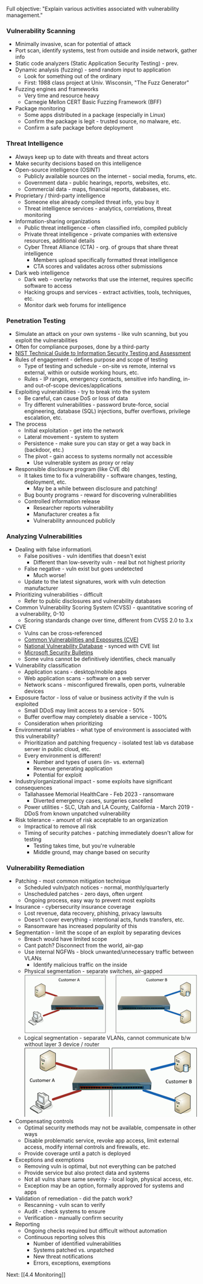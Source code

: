Full objective: "Explain various activities associated with vulnerability
management."

### Vulnerability Scanning
- Minimally invasive, scan for potential of attack
- Port scan, identify systems, test from outside and inside network, gather info
- Static code analyzers (Static Application Security Testing) - prev.
- Dynamic analysis (fuzzing) - send random input to application
	- Look for something out of the ordinary
	- First: 1988 class project at Univ. Wisconsin, "The Fuzz Generator"
- Fuzzing engines and frameworks
	- Very time and resource heavy
	- Carnegie Mellon CERT Basic Fuzzing Framework (BFF)
- Package monitoring
	- Some apps distributed in a package (especially in Linux)
	- Confirm the package is legit - trusted source, no malware, etc.
	- Confirm a safe package before deployment
### Threat Intelligence
- Always keep up to date with threats and threat actors
- Make security decisions based on this intelligence
- Open-source intelligence (OSINT)
	- Publicly available sources on the internet - social media, forums, etc.
	- Government data - public hearings, reports, websites, etc.
	- Commercial data - maps, financial reports, databases, etc.
- Proprietary / third-party intelligence
	- Someone else already compiled threat info, you buy it
	- Threat intelligence services - analytics, correlations, threat monitoring
- Information-sharing organizations
	- Public threat intelligence - often classified info, compiled publicly
	- Private threat intelligence - private companies with extensive resources, additional details
	- Cyber Threat Alliance (CTA) - org. of groups that share threat intelligence
		- Members upload specifically formatted threat intelligence
		- CTA scores and validates across other submissions
- Dark web intelligence
	- Dark web - overlay networks that use the internet, requires specific software to access
	- Hacking groups and services - extract activities, tools, techniques, etc.
	- Monitor dark web forums for intelligence
### Penetration Testing
- Simulate an attack on your own systems - like vuln scanning, but you exploit the vulnerabilities
- Often for compliance purposes, done by a third-party
- [NIST Technical Guide to Information Security Testing and Assessment](https://csrc.nist.gov/pubs/sp/800/115/final)
- Rules of engagement - defines purpose and scope of testing
	- Type of testing and schedule - on-site vs remote, internal vs external, within or outside working hours, etc.
	- Rules - IP ranges, emergency contacts, sensitive info handling, in- and out-of-scope devices/applications
- Exploiting vulnerabilities - try to break into the system
	- Be careful, can cause DoS or loss of data
	- Try different vulnerabilities - password brute-force, social engineering, database (SQL) injections, buffer overflows, privilege escalation, etc.
- The process
	- Initial exploitation - get into the network
	- Lateral movement - system to system
	- Persistence - make sure you can stay or get a way back in (backdoor, etc.)
	- The pivot - gain access to systems normally not accessible
		- Use vulnerable system as proxy or relay
- Responsible disclosure program (like CVE db)
	- It takes time to fix a vulnerability - software changes, testing, deployment, etc.
		- May be a while between disclosure and patching!
	- Bug bounty programs - reward for discovering vulnerabilities
	- Controlled information release
		- Researcher reports vulnerability
		- Manufacturer creates a fix
		- Vulnerability announced publicly
### Analyzing Vulnerabilities
- Dealing with false information\
	- False positives - vuln identifies that doesn't exist
		- Different than low-severity vuln - real but not highest priority
	- False negative - vuln exist but goes undetected
		- Much worse!
	- Update to the latest signatures, work with vuln detection manufacturer
- Prioritizing vulnerabilities - difficult
	- Refer to public disclosures and vulnerability databases
- Common Vulnerability Scoring System (CVSS) - quantitative scoring of a vulnerability, 0-10
	- Scoring standards change over time, different from CVSS 2.0 to 3.x
- CVE
	- Vulns can be cross-referenced
	- [Common Vulnerabilities and Exposures (CVE)](https://www.cve.org)
	- [National Vulnerability Database](https://nvd.nist.gov/) - synced with CVE list
	- [Microsoft Security Bulletins](https://learn.microsoft.com/en-us/security-updates/securitybulletins/securitybulletins)
	- Some vulns cannot be definitively identifies, check manually
- Vulnerability classification
	- Application scans - desktop/mobile apps
	- Web application scans - software on a web server
	- Network scans - misconfigured firewalls, open ports, vulnerable devices
- Exposure factor - loss of value or business activity if the vuln is exploited
	- Small DDoS may limit access to a service - 50%
	- Buffer overflow may completely disable a service - 100%
	- Consideration when prioritizing
- Environmental variables - what type of environment is associated with this vulnerability?
	- Prioritization and patching frequency - isolated test lab vs database server in public cloud, etc.
	- Every environment is different!
		- Number and types of users (in- vs. external)
		- Revenue generating application
		- Potential for exploit
- Industry/organizational impact - some exploits have significant consequences
	- Tallahassee Memorial HealthCare - Feb 2023 - ransomware
		- Diverted emergency cases, surgeries cancelled
	- Power utilities - SLC, Utah and LA County, California - March 2019 - DDoS from known unpatched vulnerability
- Risk tolerance - amount of risk acceptable to an organization
	- Impractical to remove all risk
	- Timing of security patches - patching immediately doesn't allow for testing
		- Testing takes time, but you're vulnerable
		- Middle ground, may change based on security
### Vulnerability Remediation
- Patching - most common mitigation technique
	- Scheduled vuln/patch notices - normal, monthly/quarterly
	- Unscheduled patches - zero days, often urgent
	- Ongoing process, easy way to prevent most exploits
- Insurance - cybersecurity insurance coverage
	- Lost revenue, data recovery, phishing, privacy lawsuits
	- Doesn't cover everything - intentional acts, funds transfers, etc.
	- Ransomware has increased popularity of this
- Segmentation - limit the scope of an exploit by separating devices
	- Breach would have limited scope
	- Cant patch? Disconnect from the world, air-gap
	- Use internal NGFWs - block unwanted/unnecessary traffic between VLANs
		- Identify malicious traffic on the inside
	- Physical segmentation - separate switches, air-gapped ![](../Resources/4.0/phys-seg.png)
	- Logical segmentation - separate VLANs, cannot communicate b/w without layer 3 device / router ![](../Resources/4.0/virt-seg.png)
- Compensating controls
	- Optimal security methods may not be available, compensate in other ways
	- Disable problematic service, revoke app access, limit external access, modify internal controls and firewalls, etc.
	- Provide coverage until a patch is deployed
- Exceptions and exemptions
	- Removing vuln is optimal, but not everything can be patched
	- Provide service but also protect data and systems
	- Not all vulns share same severity - local login, physical access, etc.
	- Exception may be an option, formally approved for systems and apps
- Validation of remediation - did the patch work?
	- Rescanning - vuln scan to verify
	- Audit - check systems to ensure
	- Verification - manually confirm security
- Reporting
	- Ongoing checks required but difficult without automation
	- Continuous reporting solves this
		- Number of identified vulnerabilities
		- Systems patched vs. unpatched
		- New threat notifications
		- Errors, exceptions, exemptions

Next: [[4.4 Monitoring]]